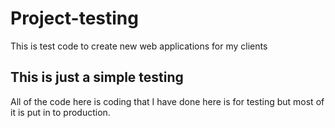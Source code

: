 # Project-testing
This is test code to create new web applications for my clients   
<h2>This is just a simple testing</h1>
<p> All of the code here is coding that I have done here is for testing but most of it is put in to production. </p>
